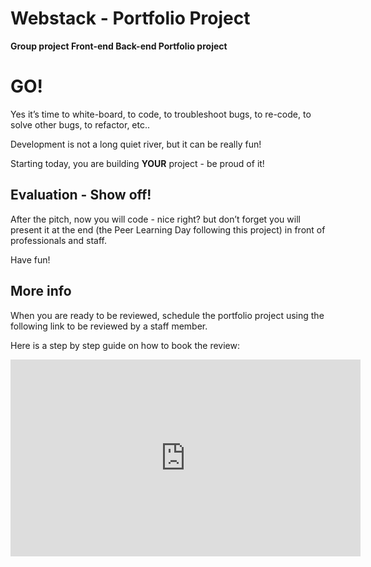 <h1>Webstack - Portfolio Project</h1>

<strong>Group project Front-end Back-end Portfolio project</strong><br>

 <h1>GO!</h1>

<p>Yes it&rsquo;s time to white-board, to code, to troubleshoot bugs, to re-code, to solve other bugs, to refactor, etc..</p>

<p>Development is not a long quiet river, but it can be really fun!</p>

<p>Starting today, you are building <strong>YOUR</strong> project - be proud of it!</p>

<h2>Evaluation - Show off!</h2>

<p>After the pitch, now you will code - nice right? but don&rsquo;t forget you will present it at the end (the Peer Learning Day following this project) in front of professionals and staff.</p>

<p>Have fun!</p>

<h2>More info</h2>

<p>When you are ready to be reviewed, schedule the portfolio project using the following link to be reviewed by a staff member.</p>

<p>Here is a step by step guide on how to book the review:</p>

<iframe width="560" height="315" src="https://www.youtube.com/embed/abgi2aPHdso?si=PUihWL5OVwUkt5zM" title="YouTube video player" frameborder="0" allow="accelerometer; autoplay; clipboard-write; encrypted-media; gyroscope; picture-in-picture; web-share" allowfullscreen></iframe>
